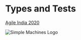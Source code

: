 # Types and Tests

[Agile India 2020](https://confengine.com/agile-india-2020/proposal/13930/types-and-property-tests-for-software-resiliency)

![Simple Machines Logo](etc/sm_logo_standard_with_lines_hi_res.png)
